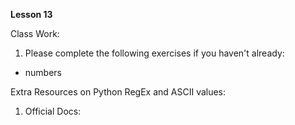 **Lesson 13**

Class Work:

1. Please complete the following exercises if you haven't already:

- numbers

Extra Resources on Python RegEx and ASCII values:

1. Official Docs:
